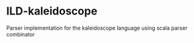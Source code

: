 # ILD-kaleidoscope

Parser implementation for the kaleidoscope language using scala parser combinator
